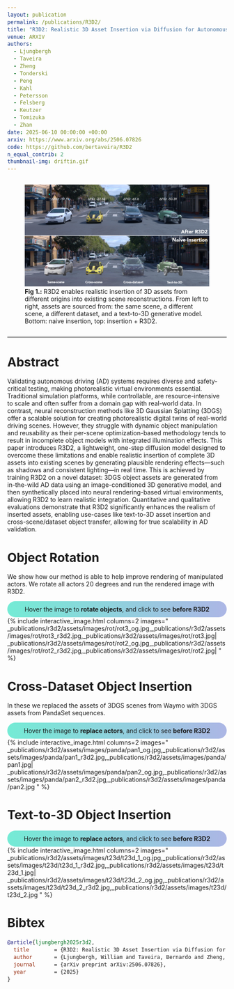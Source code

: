 ```yaml
---
layout: publication
permalink: /publications/R3D2/
title: "R3D2: Realistic 3D Asset Insertion via Diffusion for Autonomous Driving Simulation"
venue: ARXIV
authors:
  - Ljungbergh
  - Taveira
  - Zheng
  - Tonderski
  - Peng
  - Kahl
  - Petersson
  - Felsberg
  - Keutzer
  - Tomizuka
  - Zhan
date: 2025-06-10 00:00:00 +00:00
arxiv: https://www.arxiv.org/abs/2506.07826
code: https://github.com/bertaveira/R3D2
n_equal_contrib: 2
thumbnail-img: driftin.gif
---
```

<div style="display: flex; justify-content: space-around; margin-bottom: 1em; margin-top: 0.5em; width=100%">
<figure class="figure__background">
  <img style="width: 100%; margin: 0 auto;" src="assets/cover_v3.jpg"/>
  <figcaption><b>Fig 1.:</b> R3D2 enables realistic insertion of 3D assets from different origins into existing scene reconstructions. From left to right, assets are sourced from: the same scene, a different scene, a different dataset, and a text-to-3D generative model. Bottom: naive insertion, top: insertion + R3D2.</figcaption>
</figure>
</div>

---

# Abstract
Validating autonomous driving (AD) systems requires diverse and safety-critical testing, making photorealistic virtual environments essential. Traditional simulation platforms, while controllable, are resource-intensive to scale and often suffer from a domain gap with real-world data. In contrast, neural reconstruction methods like 3D Gaussian Splatting (3DGS) offer a scalable solution for creating photorealistic digital twins of real-world driving scenes. However, they struggle with dynamic object manipulation and reusability as their per-scene optimization-based methodology tends to result in incomplete object models with integrated illumination effects. This paper introduces R3D2, a lightweight, one-step diffusion model designed to overcome these limitations and enable realistic insertion of complete 3D assets into existing scenes by generating plausible rendering effects—such as shadows and consistent lighting—in real time. This is achieved by training R3D2 on a novel dataset: 3DGS object assets are generated from in-the-wild AD data using an image-conditioned 3D generative model, and then synthetically placed into neural rendering-based virtual environments, allowing R3D2 to learn realistic integration. Quantitative and qualitative evaluations demonstrate that R3D2 significantly enhances the realism of inserted assets, enabling use-cases like text-to-3D asset insertion and cross-scene/dataset object transfer, allowing for true scalability in AD validation.

# Object Rotation

We show how our method is able to help improve rendering of manipulated actors. We rotate all actors 20 degrees and run the rendered image with R3D2.

<!-- <div style="background: linear-gradient(to right, #43c6ac, #f8ffae); border-radius: 30px; padding: 10px; text-align: center;"> -->
<div style="background: linear-gradient(to right, #74ebd5, #acb6e5); border-radius: 30px; padding: 10px; text-align: center;">
<i class="fas fa-mouse-pointer"></i> Hover the image to <b>rotate objects</b>, and click to see <b>before R3D2</b>
</div>
{% include interactive_image.html
   columns=2
   images="
     _publications/r3d2/assets/images/rot/rot3_og.jpg,_publications/r3d2/assets/images/rot/rot3_r3d2.jpg,_publications/r3d2/assets/images/rot/rot3.jpg|
     _publications/r3d2/assets/images/rot/rot2_og.jpg,_publications/r3d2/assets/images/rot/rot2_r3d2.jpg,_publications/r3d2/assets/images/rot/rot2.jpg|
   "
%}

# Cross-Dataset Object Insertion
In these we replaced the assets of 3DGS scenes from Waymo with 3DGS assets from PandaSet sequences. 

<!-- <div style="background: linear-gradient(to right, #ff6e7f, #bfe9ff); border-radius: 30px; padding: 10px; text-align: center;"> -->
<div style="background: linear-gradient(to right, #74ebd5, #acb6e5); border-radius: 30px; padding: 10px; text-align: center;">
<i class="fas fa-mouse-pointer"></i> Hover the image to <b>replace actors</b>, and click to see <b>before R3D2</b>
</div>
{% include interactive_image.html
   columns=2
   images="
     _publications/r3d2/assets/images/panda/pan1_og.jpg,_publications/r3d2/assets/images/panda/pan1_r3d2.jpg,_publications/r3d2/assets/images/panda/pan1.jpg|
     _publications/r3d2/assets/images/panda/pan2_og.jpg,_publications/r3d2/assets/images/panda/pan2_r3d2.jpg,_publications/r3d2/assets/images/panda/pan2.jpg
   "
%}

# Text-to-3D Object Insertion

<div style="background: linear-gradient(to right, #74ebd5, #acb6e5); border-radius: 30px; padding: 10px; text-align: center;">
<i class="fas fa-mouse-pointer"></i> Hover the image to <b>replace actors</b>, and click to see <b>before R3D2</b>
</div>
{% include interactive_image.html
   columns=2
   images="
     _publications/r3d2/assets/images/t23d/t23d_1_og.jpg,_publications/r3d2/assets/images/t23d/t23d_1_r3d2.jpg,_publications/r3d2/assets/images/t23d/t23d_1.jpg|
     _publications/r3d2/assets/images/t23d/t23d_2_og.jpg,_publications/r3d2/assets/images/t23d/t23d_2_r3d2.jpg,_publications/r3d2/assets/images/t23d/t23d_2.jpg
   "
%}


# Bibtex
```bibtex
@article{ljungbergh2025r3d2,
  title        = {R3D2: Realistic 3D Asset Insertion via Diffusion for Autonomous Driving Simulation},
  author       = {Ljungbergh, William and Taveira, Bernardo and Zheng, Wenzhao and Tonderski, Adam and Peng, Chensheng and Kahl, Fredrik and Petersson, Christoffer and Felsberg, Michael and Keutzer, Kurt and Tomizuka, Masayoshi and Zhan, Wei},
  journal      = {arXiv preprint arXiv:2506.07826},
  year         = {2025}
}
```
